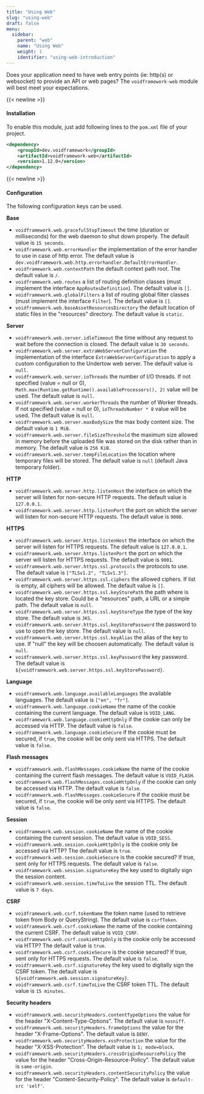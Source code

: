 ```yaml
---
title: "Using Web"
slug: "using-web"
draft: false
menu:
  sidebar:
    parent: "web"
    name: "Using Web"
    weight: 1
    identifier: "using-web-introduction"
---
```


Does your application need to have web entry points (ie: http(s) or websocket) to provide an API or web pages? The `voidframework-web` module will best meet your expectations.



{{< newline >}}
#### Installation

To enable this module, just add following lines to the `pom.xml` file of your project.

```xml
<dependency>
    <groupId>dev.voidframework</groupId>
    <artifactId>voidframework-web</artifactId>
    <version>1.12.0</version>
</dependency>
```



{{< newline >}}
#### Configuration

The following configuration keys can be used.

**Base**
* `voidframework.web.gracefulStopTimeout` the time (duration or milliseconds) for the web daemon to shut down properly. The default value is `15 seconds`.
* `voidframework.web.errorHandler` the implementation of the error handler to use in case of http error. The default value is `dev.voidframework.web.http.errorhandler.DefaultErrorHandler`.
* `voidframework.web.contextPath` the default context path root. The default value is `/`.
* `voidframework.web.routes` a list of routing definition classes (must implement the interface `AppRoutesDefinition`). The default value is `[]`.
* `voidframework.web.globalFilters` a list of routing global filter classes (must implement the interface `Filter`). The default value is `[]`.
* `voidframework.web.baseAssetResourcesDirectory` the default location of static files in the "resources" directory. The default value is `static`.

**Server**
* `voidframework.web.server.idleTimeout` the time without any request to wait before the connection is closed. The default value is `30 seconds`.
* `voidframework.web.server.extraWebServerConfiguration` the implementation of the interface `ExtraWebServerConfiguration` to apply a custom configuration to the Undertow web server. The default value is `null`.
* `voidframework.web.server.ioThreads` the number of I/O threads. If not specified (value = null or 0), `Math.max(Runtime.getRuntime().availableProcessors(), 2)` value will be used. The default value is `null`.
* `voidframework.web.server.workerThreads` the number of Worker threads. If not specified (value = null or 0), `ioThreadsNumber * 8` value will be used. The default value is `null`.
* `voidframework.web.server.maxBodySize` the max body content size. The default value is `1 MiB`.
* `voidframework.web.server.fileSizeThreshold` the maximum size allowed in memory before the uploaded file was stored on the disk rather than in memory. The default value is `256 KiB`.
* `voidframework.web.server.tempFileLocation` the location where temporary files will be stored. The default value is `null` (default Java temporary folder).

**HTTP**
* `voidframework.web.server.http.listenHost` the interface on which the server will listen for non-secure HTTP requests. The default value is `127.0.0.1`.
* `voidframework.web.server.http.listenPort` the port on which the server will listen for non-secure HTTP requests. The default value is `9000`.

**HTTPS**
* `voidframework.web.server.https.listenHost` the interface on which the server will listen for HTTPS requests. The default value is `127.0.0.1`.
* `voidframework.web.server.https.listenPort` the port on which the server will listen for HTTPS requests. The default value is `9001`.
* `voidframework.web.server.https.ssl.protocols` the protocols to use. The default value is `["TLSv1.2", "TLSv1.3"]`.
* `voidframework.web.server.https.ssl.ciphers` the allowed ciphers. If list is empty, all ciphers will be allowed. The default value is `[]`.
* `voidframework.web.server.https.ssl.keyStorePath` the path where is located the key store. Could be a "resources" path, a URL or a simple path. The default value is `null`.
* `voidframework.web.server.https.ssl.keyStoreType` the type of the key store. The default value is `JKS`.
* `voidframework.web.server.https.ssl.keyStorePassword` the password to use to open the key store. The default value is `null`.
* `voidframework.web.server.https.ssl.keyAlias` the alias of the key to use. If "null" the key will be choosen automatically. The default value is `null`.
* `voidframework.web.server.https.ssl.keyPassword` the key password. The default value is `${voidframework.web.server.https.ssl.keyStorePassword}`.

**Language**
* `voidframework.web.language.availableLanguages` the available languages. The default value is `["en", "fr"]`.
* `voidframework.web.language.cookieName` the name of the cookie containing the current language. The default value is `VOID_LANG`.
* `voidframework.web.language.cookieHttpOnly` if the cookie can only be accessed via HTTP. The default value is `false`.
* `voidframework.web.language.cookieSecure` if the cookie must be secured, if `true`, the cookie will be only sent via HTTPS. The default value is `false`.

**Flash messages**
* `voidframework.web.flashMessages.cookieName` the name of the cookie containing the current flash messages. The default value is `VOID_FLASH`.
* `voidframework.web.flashMessages.cookieHttpOnly` if the cookie can only be accessed via HTTP. The default value is `false`.
* `voidframework.web.flashMessages.cookieSecure` if the cookie must be secured, if `true`, the cookie will be only sent via HTTPS. The default value is `false`.

**Session**
* `voidframework.web.session.cookieName` the name of the cookie containing the current session. The default value is `VOID_SESS`.
* `voidframework.web.session.cookieHttpOnly` is the cookie only be accessed via HTTP? The default value is `true`.
* `voidframework.web.session.cookieSecure` is the cookie secured? If true, sent only for HTTPS requests. The default value is `false`.
* `voidframework.web.session.signatureKey` the key used to digitally sign the session content.
* `voidframework.web.session.timeToLive` the session TTL. The default value is `7 days`.

**CSRF**
* `voidframework.web.csrf.tokenName` the token name (used to retrieve token from Body or QueryString). The default value is `csrfToken`.
* `voidframework.web.csrf.cookieName` the name of the cookie containing the current CSRF. The default value is `VOID_CSRF`.
* `voidframework.web.csrf.cookieHttpOnly` is the cookie only be accessed via HTTP? The default value is `true`.
* `voidframework.web.csrf.cookieSecure` is the cookie secured? If true, sent only for HTTPS requests. The default value is `false`.
* `voidframework.web.csrf.signatureKey` the key used to digitally sign the CSRF token. The default value is `${voidframework.web.session.signatureKey}`.
* `voidframework.web.csrf.timeToLive` the CSRF token TTL. The default value is `15 minutes`.

**Security headers**
* `voidframework.web.securityHeaders.contentTypeOptions` the value for the header "X-Content-Type-Options". The default value is `nosniff`.
* `voidframework.web.securityHeaders.frameOptions` the value for the header "X-Frame-Options". The default value is `DENY`.
* `voidframework.web.securityHeaders.xssProtection` the value for the header "X-XSS-Protection". The default value is `1; mode=block`.
* `voidframework.web.securityHeaders.crossOriginResourcePolicy` the value for the header "Cross-Origin-Resource-Policy". The default value is `same-origin`.
* `voidframework.web.securityHeaders.contentSecurityPolicy` the value for the header "Content-Security-Policy". The default value is `default-src 'self'`.
